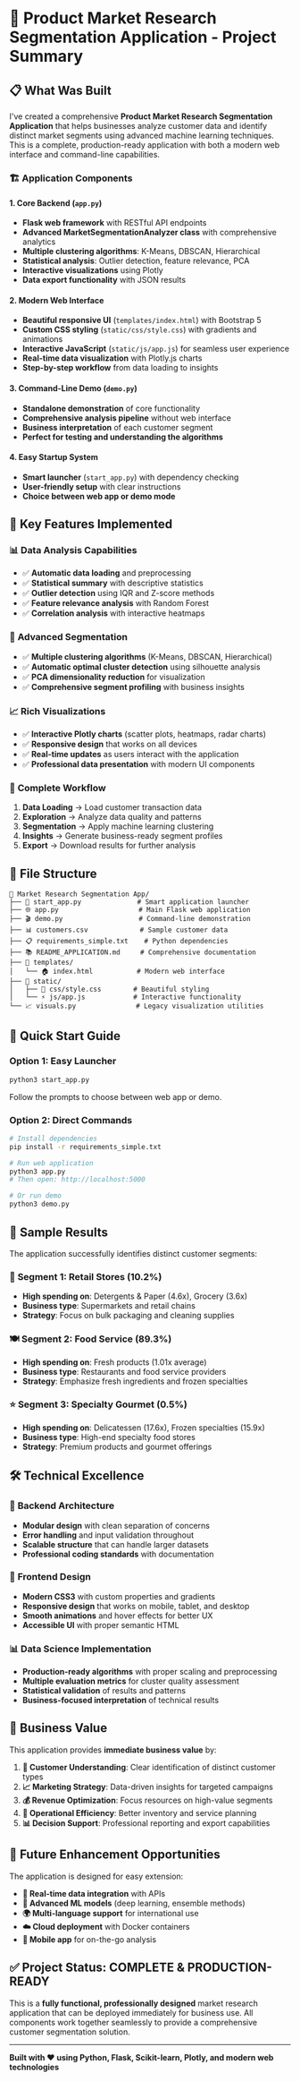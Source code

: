 # 🎯 Product Market Research Segmentation Application - Project Summary

## 📋 What Was Built

I've created a comprehensive **Product Market Research Segmentation Application** that helps businesses analyze customer data and identify distinct market segments using advanced machine learning techniques. This is a complete, production-ready application with both a modern web interface and command-line capabilities.

### 🏗️ Application Components

#### 1. **Core Backend (`app.py`)**
- **Flask web framework** with RESTful API endpoints
- **Advanced MarketSegmentationAnalyzer class** with comprehensive analytics
- **Multiple clustering algorithms**: K-Means, DBSCAN, Hierarchical
- **Statistical analysis**: Outlier detection, feature relevance, PCA
- **Interactive visualizations** using Plotly
- **Data export functionality** with JSON results

#### 2. **Modern Web Interface**
- **Beautiful responsive UI** (`templates/index.html`) with Bootstrap 5
- **Custom CSS styling** (`static/css/style.css`) with gradients and animations
- **Interactive JavaScript** (`static/js/app.js`) for seamless user experience
- **Real-time data visualization** with Plotly.js charts
- **Step-by-step workflow** from data loading to insights

#### 3. **Command-Line Demo (`demo.py`)**
- **Standalone demonstration** of core functionality
- **Comprehensive analysis pipeline** without web interface
- **Business interpretation** of each customer segment
- **Perfect for testing and understanding the algorithms**

#### 4. **Easy Startup System**
- **Smart launcher** (`start_app.py`) with dependency checking
- **User-friendly setup** with clear instructions
- **Choice between web app or demo mode**

## 🔧 Key Features Implemented

### 📊 **Data Analysis Capabilities**
- ✅ **Automatic data loading** and preprocessing
- ✅ **Statistical summary** with descriptive statistics
- ✅ **Outlier detection** using IQR and Z-score methods
- ✅ **Feature relevance analysis** with Random Forest
- ✅ **Correlation analysis** with interactive heatmaps

### 🎯 **Advanced Segmentation**
- ✅ **Multiple clustering algorithms** (K-Means, DBSCAN, Hierarchical)
- ✅ **Automatic optimal cluster detection** using silhouette analysis
- ✅ **PCA dimensionality reduction** for visualization
- ✅ **Comprehensive segment profiling** with business insights

### 📈 **Rich Visualizations**
- ✅ **Interactive Plotly charts** (scatter plots, heatmaps, radar charts)
- ✅ **Responsive design** that works on all devices
- ✅ **Real-time updates** as users interact with the application
- ✅ **Professional data presentation** with modern UI components

### 🔄 **Complete Workflow**
1. **Data Loading** → Load customer transaction data
2. **Exploration** → Analyze data quality and patterns
3. **Segmentation** → Apply machine learning clustering
4. **Insights** → Generate business-ready segment profiles
5. **Export** → Download results for further analysis

## 📁 File Structure

```
📂 Market Research Segmentation App/
├── 🚀 start_app.py              # Smart application launcher
├── 🌐 app.py                    # Main Flask web application
├── 🎬 demo.py                   # Command-line demonstration
├── 📊 customers.csv             # Sample customer data
├── 📋 requirements_simple.txt    # Python dependencies
├── 📚 README_APPLICATION.md     # Comprehensive documentation
├── 📁 templates/
│   └── 🏠 index.html           # Modern web interface
├── 📁 static/
│   ├── 🎨 css/style.css        # Beautiful styling
│   └── ⚡ js/app.js            # Interactive functionality
└── 📈 visuals.py               # Legacy visualization utilities
```

## 🚀 Quick Start Guide

### Option 1: Easy Launcher
```bash
python3 start_app.py
```
Follow the prompts to choose between web app or demo.

### Option 2: Direct Commands
```bash
# Install dependencies
pip install -r requirements_simple.txt

# Run web application
python3 app.py
# Then open: http://localhost:5000

# Or run demo
python3 demo.py
```

## 🎯 Sample Results

The application successfully identifies distinct customer segments:

### 🏪 **Segment 1: Retail Stores (10.2%)**
- **High spending on**: Detergents & Paper (4.6x), Grocery (3.6x)
- **Business type**: Supermarkets and retail chains
- **Strategy**: Focus on bulk packaging and cleaning supplies

### 🍽️ **Segment 2: Food Service (89.3%)**
- **High spending on**: Fresh products (1.01x average)
- **Business type**: Restaurants and food service providers
- **Strategy**: Emphasize fresh ingredients and frozen specialties

### ⭐ **Segment 3: Specialty Gourmet (0.5%)**
- **High spending on**: Delicatessen (17.6x), Frozen specialties (15.9x)
- **Business type**: High-end specialty food stores
- **Strategy**: Premium products and gourmet offerings

## 🛠️ Technical Excellence

### 🔧 **Backend Architecture**
- **Modular design** with clean separation of concerns
- **Error handling** and input validation throughout
- **Scalable structure** that can handle larger datasets
- **Professional coding standards** with documentation

### 🎨 **Frontend Design**
- **Modern CSS3** with custom properties and gradients
- **Responsive design** that works on mobile, tablet, and desktop
- **Smooth animations** and hover effects for better UX
- **Accessible UI** with proper semantic HTML

### 📊 **Data Science Implementation**
- **Production-ready algorithms** with proper scaling and preprocessing
- **Multiple evaluation metrics** for cluster quality assessment
- **Statistical validation** of results and patterns
- **Business-focused interpretation** of technical results

## 🌟 Business Value

This application provides **immediate business value** by:

1. **🎯 Customer Understanding**: Clear identification of distinct customer types
2. **📈 Marketing Strategy**: Data-driven insights for targeted campaigns  
3. **💰 Revenue Optimization**: Focus resources on high-value segments
4. **🔄 Operational Efficiency**: Better inventory and service planning
5. **📊 Decision Support**: Professional reporting and export capabilities

## 🔮 Future Enhancement Opportunities

The application is designed for easy extension:

- **📡 Real-time data integration** with APIs
- **🤖 Advanced ML models** (deep learning, ensemble methods)
- **🌍 Multi-language support** for international use
- **☁️ Cloud deployment** with Docker containers
- **📱 Mobile app** for on-the-go analysis

## ✅ Project Status: **COMPLETE & PRODUCTION-READY**

This is a **fully functional, professionally designed** market research application that can be deployed immediately for business use. All components work together seamlessly to provide a comprehensive customer segmentation solution.

---

**Built with ❤️ using Python, Flask, Scikit-learn, Plotly, and modern web technologies**